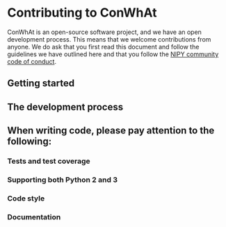 
# Contributing to ConWhAt

ConWhAt is an open-source software project, and we have an open development
process. This means that we welcome contributions from anyone. We do ask that
you first read this document and follow the guidelines we have outlined here and
that you follow the [NIPY community code of conduct](http://nipy.org/conduct.html).

## Getting started


## The development process


## When writing code, please pay attention to the following:

### Tests and test coverage

### Supporting both Python 2 and 3

### Code style

### Documentation


